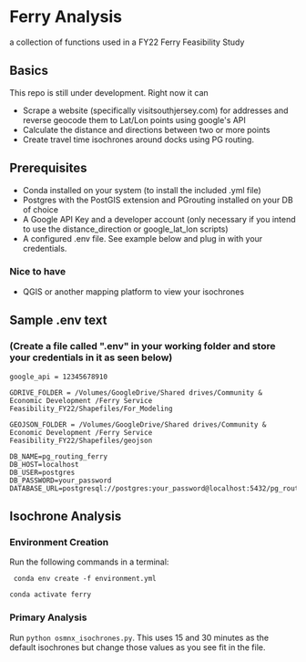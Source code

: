 # Ferry Analysis

a collection of functions used in a FY22 Ferry Feasibility Study

## Basics

This repo is still under development. Right now it can

- Scrape a website (specifically visitsouthjersey.com) for addresses and reverse geocode them to Lat/Lon points using google's API
- Calculate the distance and directions between two or more points
- Create travel time isochrones around docks using PG routing.

## Prerequisites

- Conda installed on your system (to install the included .yml file)
- Postgres with the PostGIS extension and PGrouting installed on your DB of choice
- A Google API Key and a developer account (only necessary if you intend to use the distance_direction or google_lat_lon scripts)
- A configured .env file. See example below and plug in with your credentials.

### Nice to have

- QGIS or another mapping platform to view your isochrones

## Sample .env text

### (Create a file called ".env" in your working folder and store your credentials in it as seen below)

```
google_api = 12345678910

GDRIVE_FOLDER = /Volumes/GoogleDrive/Shared drives/Community & Economic Development /Ferry Service Feasibility_FY22/Shapefiles/For_Modeling

GEOJSON_FOLDER = /Volumes/GoogleDrive/Shared drives/Community & Economic Development /Ferry Service Feasibility_FY22/Shapefiles/geojson

DB_NAME=pg_routing_ferry
DB_HOST=localhost
DB_USER=postgres
DB_PASSWORD=your_password
DATABASE_URL=postgresql://postgres:your_password@localhost:5432/pg_routing_ferry
```

## Isochrone Analysis

### Environment Creation

Run the following commands in a terminal:

` conda env create -f environment.yml`

`conda activate ferry`

### Primary Analysis

Run `python osmnx_isochrones.py`. This uses 15 and 30 minutes as the default isochrones but change those values as you see fit in the file.
